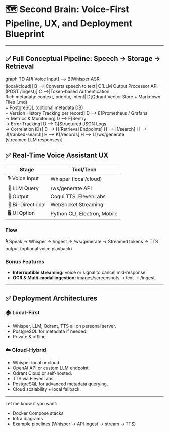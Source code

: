# 🗺️ Second Brain: Voice-First Pipeline, UX, and Deployment Blueprint

---

## ✅ Full Conceptual Pipeline: Speech → Storage → Retrieval

graph TD
    A[🎙️ Voice Input] --> B[Whisper ASR<br>(local/cloud)]
    B -->|Converts speech to text| C[LLM Output Processor API<br>(POST /ingest)]
    C -->|Token-based Authentication<br>Rich metadata: context, priority, intent| D[Qdrant Vector Store + Markdown Files (.md)<br>+ PostgreSQL (optional metadata DB)<br>+ Version History Tracking per record]
    D --> E[Prometheus / Grafana<br>→ Metrics & Monitoring]
    D --> F[Sentry<br>→ Error Tracking]
    D --> G[Structured JSON Logs<br>→ Correlation IDs]
    D --> H[Retrieval Endpoints]
    H --> I[/search]
    H --> J[/ranked-search]
    H --> K[/records]
    H --> L[/ws/generate<br>(streamed LLM responses)]

## ✅ Real-Time Voice Assistant UX

| Stage               | Tool/Tech              |
|---------------------|------------------------|
| 🎙️ Voice Input      | Whisper (local/cloud)  |
| 🧠 LLM Query        | /ws/generate API       |
| 💬 Output           | Coqui TTS, ElevenLabs  |
| 📡 Bi-Directional   | WebSocket Streaming    |
| 🖥️ UI Option        | Python CLI, Electron, Mobile |

### Flow
🎙️ Speak → Whisper → /ingest
→ /ws/generate → Streamed tokens
→ TTS output (optional voice playback)

### Bonus Features
- **Interruptible streaming:** voice or signal to cancel mid-response.
- **OCR & Multi-modal ingestion:** images/screenshots → text → /ingest.

---

## ✅ Deployment Architectures

### 🏠 Local-First
- Whisper, LLM, Qdrant, TTS all on personal server.
- PostgreSQL for metadata if needed.
- Private & offline.

### ☁️ Cloud-Hybrid
- Whisper local or cloud.
- OpenAI API or custom LLM endpoint.
- Qdrant Cloud or self-hosted.
- TTS via ElevenLabs.
- PostgreSQL for advanced metadata querying.
- Cloud scalability + local fallback.

---

Let me know if you want:
- Docker Compose stacks
- Infra diagrams
- Example pipelines (Whisper → API ingest → stream → TTS)
